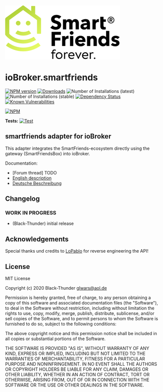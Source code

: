 ![Logo](admin/smartfriends.png)
# ioBroker.smartfriends

[![NPM version](http://img.shields.io/npm/v/iobroker.smartfriends.svg)](https://www.npmjs.com/package/iobroker.smartfriends)
[![Downloads](https://img.shields.io/npm/dm/iobroker.smartfriends.svg)](https://www.npmjs.com/package/iobroker.smartfriends)
![Number of Installations (latest)](http://iobroker.live/badges/smartfriends-installed.svg)
![Number of Installations (stable)](http://iobroker.live/badges/smartfriends-stable.svg)
[![Dependency Status](https://img.shields.io/david/Black-Thunder/iobroker.smartfriends.svg)](https://david-dm.org/Black-Thunder/iobroker.smartfriends)
[![Known Vulnerabilities](https://snyk.io/test/github/Black-Thunder/ioBroker.smartfriends/badge.svg)](https://snyk.io/test/github/Black-Thunder/ioBroker.smartfriends)

[![NPM](https://nodei.co/npm/iobroker.smartfriends.png?downloads=true)](https://nodei.co/npm/iobroker.smartfriends/)

**Tests:** [![Test](https://github.com/Black-Thunder/ioBroker.smartfriends/actions/workflows/test.yml/badge.svg)](https://github.com/Black-Thunder/ioBroker.smartfriends/actions/workflows/test.yml)

## smartfriends adapter for ioBroker

This adapter integrates the SmartFriends-ecosystem directly using the gateway (SmartFriendsBox) into ioBroker.

Documentation:

* [Forum thread] TODO
* [English description](https://github.com/Black-Thunder/ioBroker.smartfriends/tree/master/docs/en/smartfriends.md)
* [Deutsche Beschreibung](https://github.com/Black-Thunder/ioBroker.smartfriends/tree/master/docs/de/smartfriends.md)

## Changelog
<!--
	Placeholder for the next version (at the beginning of the line):
	### __WORK IN PROGRESS__
-->

### __WORK IN PROGRESS__
* (Black-Thunder) initial release

## Acknowledgements
Special thanks und credits to [LoPablo](https://github.com/LoPablo/SchellenbergApi) for reverse engineering the API!

## License
MIT License

Copyright (c) 2020 Black-Thunder <glwars@aol.de>

Permission is hereby granted, free of charge, to any person obtaining a copy
of this software and associated documentation files (the "Software"), to deal
in the Software without restriction, including without limitation the rights
to use, copy, modify, merge, publish, distribute, sublicense, and/or sell
copies of the Software, and to permit persons to whom the Software is
furnished to do so, subject to the following conditions:

The above copyright notice and this permission notice shall be included in all
copies or substantial portions of the Software.

THE SOFTWARE IS PROVIDED "AS IS", WITHOUT WARRANTY OF ANY KIND, EXPRESS OR
IMPLIED, INCLUDING BUT NOT LIMITED TO THE WARRANTIES OF MERCHANTABILITY,
FITNESS FOR A PARTICULAR PURPOSE AND NONINFRINGEMENT. IN NO EVENT SHALL THE
AUTHORS OR COPYRIGHT HOLDERS BE LIABLE FOR ANY CLAIM, DAMAGES OR OTHER
LIABILITY, WHETHER IN AN ACTION OF CONTRACT, TORT OR OTHERWISE, ARISING FROM,
OUT OF OR IN CONNECTION WITH THE SOFTWARE OR THE USE OR OTHER DEALINGS IN THE
SOFTWARE.
